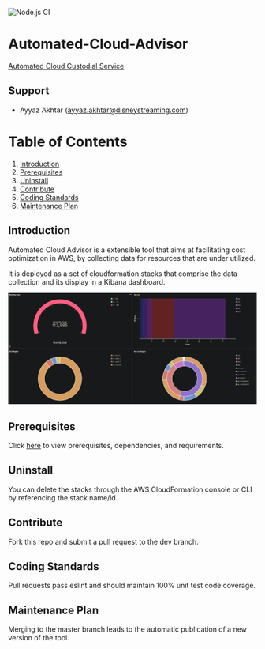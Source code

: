 ![Node.js CI](https://github.com/disneystreaming/automated-cloud-advisor/workflows/Node.js%20CI/badge.svg)

# Automated-Cloud-Advisor

[Automated Cloud Custodial Service](https://github.com/pages/disneystreaming/automated-cloud-advisor/)

## Support

- Ayyaz Akhtar (ayyaz.akhtar@disneystreaming.com)

# Table of Contents

1. [Introduction](#introduction)
2. [Prerequisites](#prerequisites)
3. [Uninstall](#uninstall)
4. [Contribute](#contribute)
5. [Coding Standards](#coding-standards)
6. [Maintenance Plan](#maintenance-plan)

## Introduction

Automated Cloud Advisor is a extensible tool that aims at facilitating cost optimization in AWS, by collecting data for resources that are under utilized.

It is deployed as a set of cloudformation stacks that comprise the data collection and its display in a Kibana dashboard.

![alt-text](./docs/assets/01-dashboard.png)

## Prerequisites

Click [here](https://github.com/pages/disneystreaming/automated-cloud-advisor/docs/setup/) to view prerequisites, dependencies, and requirements.

## Uninstall

You can delete the stacks through the AWS CloudFormation console or CLI by referencing the stack name/id.

## Contribute

Fork this repo and submit a pull request to the dev branch.

## Coding Standards

Pull requests pass eslint and should maintain 100% unit test code coverage.

## Maintenance Plan

Merging to the master branch leads to the automatic publication of a new version of the tool.
